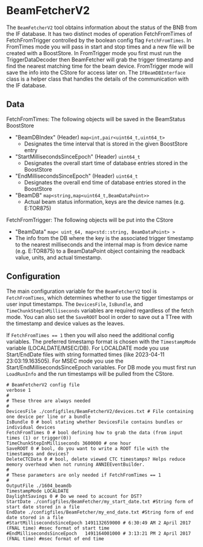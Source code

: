 # BeamFetcherV2

The `BeamFetcherV2` tool obtains information about the status of the BNB from the IF database. It has two distinct modes of operation FetchFromTimes of FetchFromTrigger controlled by the boolean config flag `FetchFromTimes`. In FromTimes mode you will pass in start and stop times and a new file will be created with a BoostStore. In FromTrigger mode you first must run the TriggerDataDecoder then BeamFetcher will grab the trigger timestamp and find the nearest matching time for the beam device. FromTrigger mode will save the info into the CStore for access later on. The `IFBeamDBInterface` class is a helper class that handles the details of the communication with the IF database.

## Data

FetchFromTimes: The following objects will be saved in the BeamStatus BoostStore
* "BeamDBIndex" (Header) `map<int,pair<uint64_t,uint64_t>`
  * Designates the time interval that is stored in the given BoostStore entry
* "StartMillisecondsSinceEpoch" (Header) `uint64_t`
  * Designates the overall start time of database entries stored in the BoostStore
* "EndMillisecondsSinceEpoch" (Header) `uint64_t`
  * Designates the overall end time of database entries stored in the BoostStore
* "BeamDB" `map<string,map<uint64_t,BeamDataPoint>>`
  * Actual beam status information, keys are the device names (e.g. E:TOR875)

FetchFromTrigger: The following objects will be put into the CStore
* "BeamData" `map< uint_64, map<std::string, BeamDataPoint> >`
 * The info from the DB where the key is the associated trigger timestamp to the nearest milliseconds and the internal map is from device name (e.g. E:TOR875) to a BeamDataPoint object containing the readback value, units, and actual timestamp.
 
## Configuration

The main configuration variable for the `BeamFetcherV2` tool is `FetchFromTimes`, which determines whether to use the tigger timestamps or user input timestamps. The `DevicesFile`, `IsBundle`, and `TimeChunkStepInMilliseconds` variables are required regardless of the fetch mode. You can also set the  `SaveROOT` bool in order to save out a TTree with the timestamp and device values as the leaves. 

If `FetchFromTimes == 1` then you will also need the additional config variables. The preferred timestamp format is chosen with the `TimestampMode` variable (LOCALDATE/MSEC/DB). For LOCALDATE mode you use Start/EndDate files with string formatted times (like 2023-04-11 23:03:19.163505). For MSEC mode you use the Start/EndMillisecondsSinceEpoch variables. For DB mode you must first run `LoadRunInfo` and the run timestamps will be pulled from the CStore. 

```
# BeamFetcherV2 config file
verbose 1
#
# These three are always needed
#
DevicesFile ./configfiles/BeamFetcherV2/devices.txt # File containing one device per line or a bundle
IsBundle 0 # bool stating whether DevicesFile contains bundles or individual devices
FetchFromTimes 0 # bool defining how to grab the data (from input times (1) or trigger(0))
TimeChunkStepInMilliseconds 3600000 # one hour
SaveROOT 0 # bool, do you want to write a ROOT file with the timestamps and devices?
DeleteCTCData 0 # bool, delete viewed CTC timestamps? Helps reduce memory overhead when not running ANNIEEventBuilder.
#
# These parameters are only needed if FetchFromTimes == 1
#
OutputFile ./1604_beamdb
TimestampMode LOCALDATE
DaylightSavings 0 # Do we need to account for DST?
StartDate ./configfiles/BeamFetcher/my_start_date.txt #String form of start date stored in a file
EndDate ./configfiles/BeamFetcher/my_end_date.txt #String form of end date stored in a file
#StartMillisecondsSinceEpoch 1491132659000 # 6:30:49 AM 2 April 2017 (FNAL time) #msec format of start time
#EndMillisecondsSinceEpoch   1491164001000 # 3:13:21 PM 2 April 2017 (FNAL time) #msec format of end time
```

